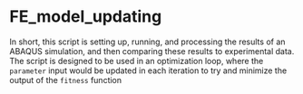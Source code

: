 # FE_model_updating
In short, this script is setting up, running, and processing the results of an ABAQUS simulation, and then comparing these results to experimental data. The script is designed to be used in an optimization loop, where the `parameter` input would be updated in each iteration to try and minimize the output of the `fitness` function 
